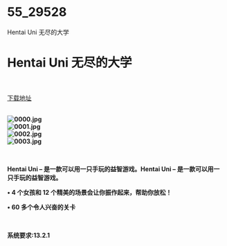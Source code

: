 # 55_29528
Hentai Uni 无尽的大学
# Hentai Uni 无尽的大学
 <br/></br>
[下载地址](https://www.switch520.cc/article/29528 "下载地址")
<br/></br>

<p><strong><img title="0000.jpg" src="https://www.switch520.cc/muke_img/2022_04_12_99bc67332ae20.jpg" alt="0000.jpg"></strong><br>
<strong><img title="0001.jpg" src="https://www.switch520.cc/muke_img/2022_04_12_90c575de2ed1c.jpg" alt="0001.jpg"></strong><br>
<strong><img title="0002.jpg" src="https://www.switch520.cc/muke_img/2022_04_12_1957ed9bf6fc3.jpg" alt="0002.jpg"></strong><br>
<strong><img title="0003.jpg" src="https://www.switch520.cc/muke_img/2022_04_12_6acad43c5679c.jpg" alt="0003.jpg">&nbsp;</strong></p>
<p>&nbsp;</p>
<p><strong>Hentai Uni – 是一款可以用一只手玩的益智游戏。Hentai Uni – 是一款可以用一只手玩的益智游戏。</strong></p>
<p><strong>• 4 个女孩和 12 个精美的场景会让你振作起来，帮助你放松！</strong></p>
<p><strong>• 60 多个令人兴奋的关卡</strong></p>
<p>&nbsp;</p>
<p><strong>系统要求:13.2.1</strong></p>



